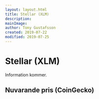 ```yaml
---
layout: layout.html
title: Stellar (XLM)
description:
mainImage:
author: Tony Gustafsson
created: 2019-07-22
modified: 2019-07-25
---
```


# Stellar (XLM)

Information kommer.

## Nuvarande pris (CoinGecko)

<coingecko-coin-ticker-widget currency="sek" coin-id="stellar" locale="en"></coingecko-coin-ticker-widget>
